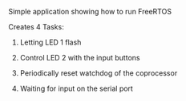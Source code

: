 Simple application showing how to run FreeRTOS

Creates 4 Tasks:

1. Letting LED 1 flash

2. Control LED 2 with the input buttons

3. Periodically reset watchdog of the coprocessor

4. Waiting for input on the serial port
